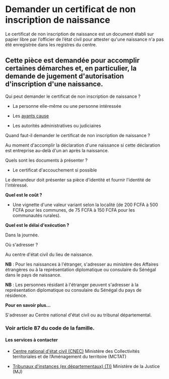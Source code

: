 # Demander un certificat de non inscription de naissance

Le certificat de non inscription de naissance est un document établi sur papier libre par l’officier de l’état civil pour attester qu'une naissance n'a pas été enregistrée dans les registres du centre.  
  
Cette pièce est demandée pour accomplir certaines démarches et, en particulier, la demande de jugement d'autorisation d'inscription d'une naissance.
-------------------------------------------------------------------------------------------------------------------------------------------------------------------------------------------------------------------------------------------------------------------------------------------------------------------------------------------------------------------

Qui peut demander le certificat de non inscription de naissance ?

*   La personne elle-même ou une personne intéressée
*   Les [ayants cause](../../../services/ayants-cause.md)  
    
*   Les autorités administratives ou judiciaires  
    

Quand faut-il demander le certificat de non inscription de naissance ?

Au moment d'accomplir la déclaration d'une naissance si cette déclaration est entreprise au-delà d'un an après la naissance.  

Quels sont les documents à présenter ?

*   Le certificat d'accouchement si possible

Le demandeur doit présenter sa pièce d'identité et fournir l'identité de l'intéressé. 

**Quel est le coût ?**  

*   Une vignette d'une valeur variant selon la localité (de 200 FCFA à 500 FCFA pour les communes, de 75 FCFA à 150 FCFA pour les communautés rurales).

**Quel est le délai d'exécution ?**

Dans la journée.  

Où s'adresser ?

Au centre d'état civil du lieu de naissance.

**NB** : Pour les naissances à l'étranger, s'adresser au ministère des Affaires étrangères ou à la représentation diplomatique ou consulaire du Sénégal dans le pays de naissance.  

**NB** : Les personnes résidant à l'étranger peuvent s'adresser à la représentation diplomatique ou consulaire du Sénégal du pays de résidence.  

**Pour en savoir plus...**  

S'adresser au Centre national d'état civil ou au tribunal départemental.

### Voir article 87 du code de la famille.

#### Les services à contacter

*   [Centre national d'état civil (CNEC)](../../../services/centre-national-detat-civil-cnec.md) Ministère des Collectivités territoriales et de l’Aménagement du territoire (MCTAT)  
    
*   [Tribunaux d'instances (ex départementaux) (TI)](../../../services/tribunaux-dinstances-ex-departementaux-ti.md) Ministère de la Justice (MJ)